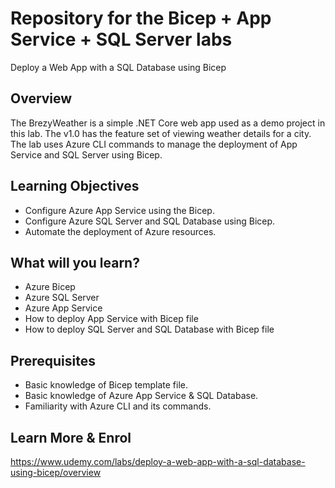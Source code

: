 # Repository for the Bicep + App Service + SQL Server labs

Deploy a Web App with a SQL Database using Bicep

## Overview
The BrezyWeather is a simple .NET Core web app used as a demo project in this lab. The v1.0 has the feature set of viewing weather details for a city. The lab uses Azure CLI commands to manage the deployment of App Service and SQL Server using Bicep. 

## Learning Objectives
- Configure Azure App Service using the Bicep.
- Configure Azure SQL Server and SQL Database using Bicep.
- Automate the deployment of Azure resources.

## What will you learn?
- Azure Bicep
- Azure SQL Server
- Azure App Service
- How to deploy App Service with Bicep file
- How to deploy SQL Server and SQL Database with Bicep file

## Prerequisites
- Basic knowledge of Bicep template file.
- Basic knowledge of Azure App Service & SQL Database. 
- Familiarity with Azure CLI and its commands.

## Learn More & Enrol
https://www.udemy.com/labs/deploy-a-web-app-with-a-sql-database-using-bicep/overview
